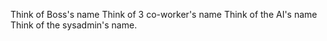 Think of Boss's name
Think of 3 co-worker's name
Think of the AI's name
Think of the sysadmin's name.

